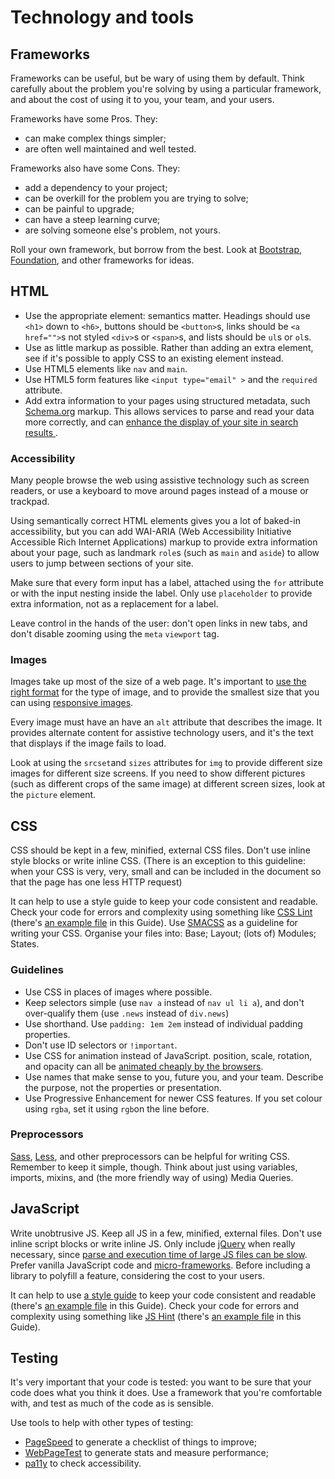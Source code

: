 # Technology and tools

## Frameworks

Frameworks can be useful, but be wary of using them by default. Think carefully about the problem you're solving by using a particular framework, and about the cost of using it to you, your team, and your users.

Frameworks have some Pros. They:

* can make complex things simpler;
* are often well maintained and well tested.

Frameworks also have some Cons. They:

* add a dependency to your project;
* can be overkill for the problem you are trying to solve;
* can be painful to upgrade;
* can have a steep learning curve;
* are solving someone else's problem, not yours.

Roll your own framework, but borrow from the best. Look at [Bootstrap](http://getbootstrap.com/), [Foundation](http://foundation.zurb.com/), and other frameworks for ideas.

## HTML

* Use the appropriate element: semantics matter. Headings should use `<h1>` down to `<h6>`, buttons should be `<button>`s,  links should be `<a href="">`s not styled `<div>`s or `<span>`s, and lists should be `ul`s or `ol`s.
* Use as little markup as possible. Rather than adding an extra element, see if it's possible to apply CSS to an existing element instead.
* Use HTML5 elements like `nav` and `main`.
* Use HTML5 form features like `<input type="email" >` and the `required` attribute.
* Add extra information to your pages using structured metadata, such [Schema.org](http://schema.org/) markup. This allows services to parse and read your data more correctly, and can [enhance the display of your site in search results ](https://developers.google.com/structured-data/).


### Accessibility

Many people browse the web using assistive technology such as screen readers, or use a keyboard to move around pages instead of a mouse or trackpad.

Using semantically correct HTML elements gives you a lot of baked-in accessibility, but you can add WAI-ARIA (Web Accessibility Initiative Accessible Rich Internet Applications) markup to provide extra information about your page, such as landmark `role`s (such as `main` and `aside`) to allow users to jump between sections of your site.

Make sure that every form input has a label, attached using the `for` attribute or with the input nesting inside the label. Only use `placeholder` to provide extra information, not as a replacement for a label.

Leave control in the hands of the user: don't open links in new tabs, and don't disable zooming using the `meta` `viewport` tag.

### Images

Images take up most of the size of a web page. It's important to [use the right format](http://designingforperformance.com/optimizing-images/#choosing-an-image-format) for the type of image, and to provide the smallest size that you can using [responsive images](https://responsiveimages.org/).

Every image must have an have an `alt` attribute that describes the image. It provides alternate content for assistive technology users, and it's the text that displays if the image fails to load.

Look at using the `srcset`and `sizes` attributes for `img` to provide different size images for different size screens. If you need to show different pictures (such as different crops of the same image) at different screen sizes, look at the `picture` element.

## CSS

CSS should be kept in a few, minified, external CSS files. Don't use inline style blocks or write inline CSS. (There is an exception to this guideline: when your CSS is very, very, small and can be included in the document so that the page has one less HTTP request)

It can help to use a style guide to keep your code consistent and readable. Check your code for errors and complexity using something like [CSS Lint](http://csslint.net/) (there's [an example file](./.csslintrc) in this Guide). Use [SMACSS](http://www.smacss.com/) as a guideline for writing your CSS. Organise your files into: Base; Layout; (lots of) Modules; States.

### Guidelines

* Use CSS in places of images where possible.
* Keep selectors simple (use `nav a` instead of `nav ul li a`), and don't over-qualify them (use `.news` instead of `div.news`)
* Use shorthand. Use `padding: 1em 2em` instead of individual padding properties.
* Don't use ID selectors or `!important`.
* Use CSS for animation instead of JavaScript. position, scale, rotation, and opacity can all be [animated cheaply by the browsers](http://www.html5rocks.com/en/tutorials/speed/high-performance-animations/).
* Use names that make sense to you, future you, and your team. Describe the purpose, not the properties or presentation.
*  Use Progressive Enhancement for newer CSS features. If you set colour using `rgba`, set it using `rgb`on the line before.


### Preprocessors

[Sass](http://sass-lang.com/), [Less](http://lesscss.org/), and other preprocessors can be helpful for writing CSS. Remember to keep it simple, though. Think about just using variables, imports, mixins, and (the more friendly way of using) Media Queries.

## JavaScript

Write unobtrusive JS. Keep all JS in a few, minified, external files. Don't use inline script blocks or write inline JS. Only include [jQuery](http://jquery.com/) when really necessary, since [parse and execution time of large JS files can be slow](http://timkadlec.com/2014/09/js-parse-and-execution-time/). Prefer vanilla JavaScript code and [micro-frameworks](http://microjs.com/). Before including a library to polyfill a feature, considering the cost to your users.

It can help to use [a style guide](http://jscs.info/) to keep your code consistent and readable (there's [an example file](./.jscsrc) in this Guide). Check your code for errors and complexity using something like [JS Hint](http://jshint.com/) (there's [an example file](./.jshintrc) in this Guide).

## Testing

It's very important that your code is tested: you want to be sure that your code does what you think it does. Use a framework that you're comfortable with, and test as much of the code as is sensible.

Use tools to help with other types of testing:

* [PageSpeed](https://developers.google.com/speed/pagespeed/insights/) to generate a checklist of things to improve;
* [WebPageTest](http://www.webpagetest.org/) to generate stats and measure performance;
* [pa11y](http://pa11y.org/) to check accessibility.
